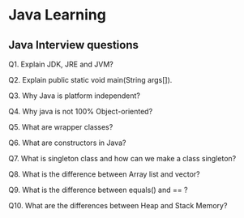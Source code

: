 # Java Learning

## Java Interview questions

Q1. Explain JDK, JRE and JVM?

Q2. Explain public static void main(String args[]).

Q3. Why Java is platform independent?

Q4. Why java is not 100% Object-oriented?

Q5. What are wrapper classes?

Q6. What are constructors in Java?

Q7. What is singleton class and how can we make a class singleton?

Q8. What is the difference between Array list and vector?

Q9. What is the difference between equals() and == ?

Q10. What are the differences between Heap and Stack Memory?


